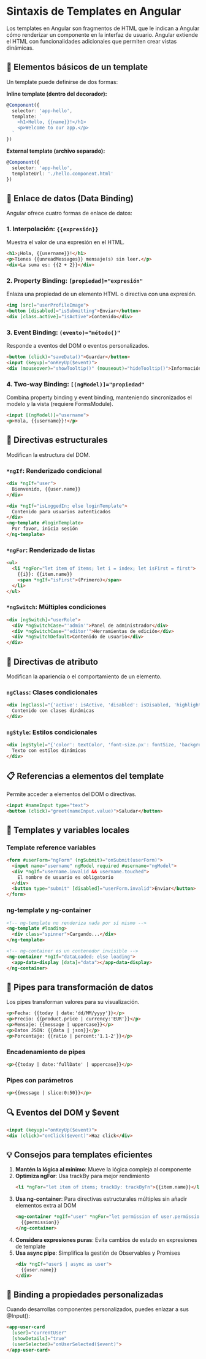 # Sintaxis de Templates en Angular

Los templates en Angular son fragmentos de HTML que le indican a Angular cómo renderizar un componente en la interfaz de usuario. Angular extiende el HTML con funcionalidades adicionales que permiten crear vistas dinámicas.

## 🧩 Elementos básicos de un template

Un template puede definirse de dos formas:

**Inline template (dentro del decorador):**
```typescript
@Component({
  selector: 'app-hello',
  template: `
    <h1>Hello, {{name}}!</h1>
    <p>Welcome to our app.</p>
  `
})
```

**External template (archivo separado):**
```typescript
@Component({
  selector: 'app-hello',
  templateUrl: './hello.component.html'
})
```

## 📝 Enlace de datos (Data Binding)

Angular ofrece cuatro formas de enlace de datos:

### 1. Interpolación: `{{expresión}}`

Muestra el valor de una expresión en el HTML.

```html
<h1>¡Hola, {{username}}!</h1>
<p>Tienes {{unreadMessages}} mensaje(s) sin leer.</p>
<div>La suma es: {{2 + 2}}</div>
```

### 2. Property Binding: `[propiedad]="expresión"`

Enlaza una propiedad de un elemento HTML o directiva con una expresión.

```html
<img [src]="userProfileImage">
<button [disabled]="isSubmitting">Enviar</button>
<div [class.active]="isActive">Contenido</div>
```

### 3. Event Binding: `(evento)="método()"`

Responde a eventos del DOM o eventos personalizados.

```html
<button (click)="saveData()">Guardar</button>
<input (keyup)="onKeyUp($event)">
<div (mouseover)="showTooltip()" (mouseout)="hideTooltip()">Información</div>
```

### 4. Two-way Binding: `[(ngModel)]="propiedad"`

Combina property binding y event binding, manteniendo sincronizados el modelo y la vista (requiere FormsModule).

```html
<input [(ngModel)]="username">
<p>Hola, {{username}}!</p>
```

## 🔄 Directivas estructurales

Modifican la estructura del DOM.

### `*ngIf`: Renderizado condicional

```html
<div *ngIf="user">
  Bienvenido, {{user.name}}
</div>

<div *ngIf="isLoggedIn; else loginTemplate">
  Contenido para usuarios autenticados
</div>
<ng-template #loginTemplate>
  Por favor, inicia sesión
</ng-template>
```

### `*ngFor`: Renderizado de listas

```html
<ul>
  <li *ngFor="let item of items; let i = index; let isFirst = first">
    {{i}}: {{item.name}} 
    <span *ngIf="isFirst">(Primero)</span>
  </li>
</ul>
```

### `*ngSwitch`: Múltiples condiciones

```html
<div [ngSwitch]="userRole">
  <div *ngSwitchCase="'admin'">Panel de administrador</div>
  <div *ngSwitchCase="'editor'">Herramientas de edición</div>
  <div *ngSwitchDefault>Contenido de usuario</div>
</div>
```

## 🎨 Directivas de atributo

Modifican la apariencia o el comportamiento de un elemento.

### `ngClass`: Clases condicionales

```html
<div [ngClass]="{'active': isActive, 'disabled': isDisabled, 'highlight': isHighlighted}">
  Contenido con clases dinámicas
</div>
```

### `ngStyle`: Estilos condicionales

```html
<div [ngStyle]="{'color': textColor, 'font-size.px': fontSize, 'background-color': isActive ? 'yellow' : 'transparent'}">
  Texto con estilos dinámicos
</div>
```

## 📋 Referencias a elementos del template

Permite acceder a elementos del DOM o directivas.

```html
<input #nameInput type="text">
<button (click)="greet(nameInput.value)">Saludar</button>
```

## 🧩 Templates y variables locales

### Template reference variables

```html
<form #userForm="ngForm" (ngSubmit)="onSubmit(userForm)">
  <input name="username" ngModel required #username="ngModel">
  <div *ngIf="username.invalid && username.touched">
    El nombre de usuario es obligatorio
  </div>
  <button type="submit" [disabled]="userForm.invalid">Enviar</button>
</form>
```

### ng-template y ng-container

```html
<!-- ng-template no renderiza nada por sí mismo -->
<ng-template #loading>
  <div class="spinner">Cargando...</div>
</ng-template>

<!-- ng-container es un contenedor invisible -->
<ng-container *ngIf="dataLoaded; else loading">
  <app-data-display [data]="data"></app-data-display>
</ng-container>
```

## 🔄 Pipes para transformación de datos

Los pipes transforman valores para su visualización.

```html
<p>Fecha: {{today | date:'dd/MM/yyyy'}}</p>
<p>Precio: {{product.price | currency:'EUR'}}</p>
<p>Mensaje: {{message | uppercase}}</p>
<p>Datos JSON: {{data | json}}</p>
<p>Porcentaje: {{ratio | percent:'1.1-2'}}</p>
```

### Encadenamiento de pipes

```html
<p>{{today | date:'fullDate' | uppercase}}</p>
```

### Pipes con parámetros

```html
<p>{{message | slice:0:50}}</p>
```

## 🔍 Eventos del DOM y $event

```html
<input (keyup)="onKeyUp($event)">
<div (click)="onClick($event)">Haz click</div>
```

## 💡 Consejos para templates eficientes

1. **Mantén la lógica al mínimo**: Mueve la lógica compleja al componente
2. **Optimiza ngFor**: Usa trackBy para mejor rendimiento
   ```html
   <li *ngFor="let item of items; trackBy: trackByFn">{{item.name}}</li>
   ```
3. **Usa ng-container**: Para directivas estructurales múltiples sin añadir elementos extra al DOM
   ```html
   <ng-container *ngIf="user" *ngFor="let permission of user.permissions">
     {{permission}}
   </ng-container>
   ```
4. **Considera expresiones puras**: Evita cambios de estado en expresiones de template
5. **Usa async pipe**: Simplifica la gestión de Observables y Promises
   ```html
   <div *ngIf="user$ | async as user">
     {{user.name}}
   </div>
   ```

## 🔄 Binding a propiedades personalizadas

Cuando desarrollas componentes personalizados, puedes enlazar a sus @Input():

```html
<app-user-card 
  [user]="currentUser" 
  [showDetails]="true"
  (userSelected)="onUserSelected($event)">
</app-user-card>
```

